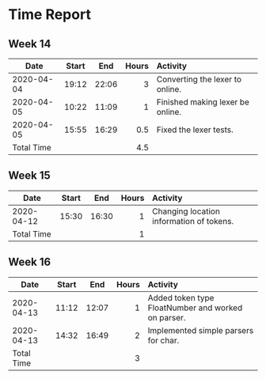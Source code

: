 # Time Report

## Week 14
| Date		| Start | End	| Hours	| Activity						|
|---------------|:-----:|:-----:|------:|:------------------------------------------------------|
| 2020-04-04	| 19:12 | 22:06	| 3	| Converting the lexer to online.			|
| 2020-04-05	| 10:22	| 11:09	| 1	| Finished making lexer be online.			|
| 2020-04-05	| 15:55	| 16:29	| 0.5	| Fixed the lexer tests.				|
| Total Time	| 	|	| 4.5	|							|


## Week 15
| Date		| Start | End	| Hours	| Activity						|
|---------------|:-----:|:-----:|------:|:------------------------------------------------------|
| 2020-04-12	| 15:30 | 16:30	| 1	| Changing location information of tokens.		|
| Total Time	| 	|	| 1	|							|


## Week 16
| Date		| Start | End	| Hours	| Activity						|
|---------------|:-----:|:-----:|------:|:------------------------------------------------------|
| 2020-04-13	| 11:12 | 12:07	| 1	| Added token type FloatNumber and worked on parser.	|
| 2020-04-13	| 14:32 | 16:49	| 2	| Implemented simple parsers for char.			|
| Total Time	| 	|	| 3	|							|

